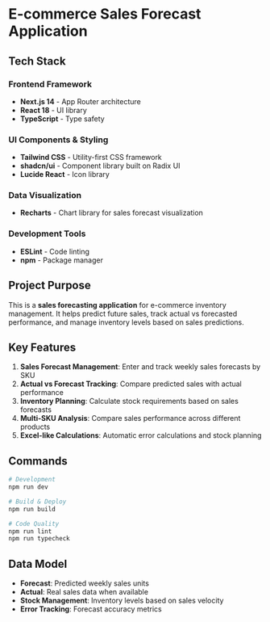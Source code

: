 # E-commerce Sales Forecast Application

## Tech Stack

### Frontend Framework
- **Next.js 14** - App Router architecture
- **React 18** - UI library
- **TypeScript** - Type safety

### UI Components & Styling
- **Tailwind CSS** - Utility-first CSS framework
- **shadcn/ui** - Component library built on Radix UI
- **Lucide React** - Icon library

### Data Visualization
- **Recharts** - Chart library for sales forecast visualization

### Development Tools
- **ESLint** - Code linting
- **npm** - Package manager

## Project Purpose

This is a **sales forecasting application** for e-commerce inventory management. It helps predict future sales, track actual vs forecasted performance, and manage inventory levels based on sales predictions.

## Key Features

1. **Sales Forecast Management**: Enter and track weekly sales forecasts by SKU
2. **Actual vs Forecast Tracking**: Compare predicted sales with actual performance
3. **Inventory Planning**: Calculate stock requirements based on sales forecasts
4. **Multi-SKU Analysis**: Compare sales performance across different products
5. **Excel-like Calculations**: Automatic error calculations and stock planning

## Commands

```bash
# Development
npm run dev

# Build & Deploy
npm run build

# Code Quality
npm run lint
npm run typecheck
```

## Data Model

- **Forecast**: Predicted weekly sales units
- **Actual**: Real sales data when available
- **Stock Management**: Inventory levels based on sales velocity
- **Error Tracking**: Forecast accuracy metrics